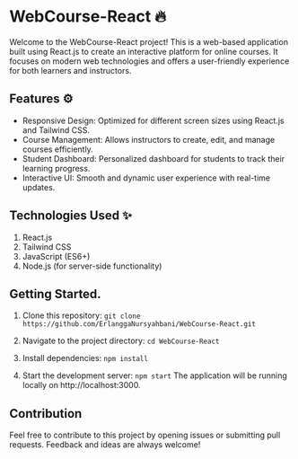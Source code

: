 # WebCourse-React 🔥
Welcome to the WebCourse-React project! This is a web-based application built using React.js to create an interactive platform for online courses. It focuses on modern web technologies and offers a user-friendly experience for both learners and instructors.

## Features ⚙
 - Responsive Design: Optimized for different screen sizes using React.js and Tailwind CSS.
 - Course Management: Allows instructors to create, edit, and manage courses efficiently.
 - Student Dashboard: Personalized dashboard for students to track their learning progress.
 - Interactive UI: Smooth and dynamic user experience with real-time updates.

## Technologies Used ✨
1. React.js
2. Tailwind CSS
3. JavaScript (ES6+)
4. Node.js (for server-side functionality)

## Getting Started.
1. Clone this repository:
`git clone https://github.com/ErlanggaNursyahbani/WebCourse-React.git`

2. Navigate to the project directory:
`cd WebCourse-React`

3. Install dependencies:
`npm install`

4. Start the development server:
`npm start`
The application will be running locally on http://localhost:3000.

## Contribution
Feel free to contribute to this project by opening issues or submitting pull requests. Feedback and ideas are always welcome!
